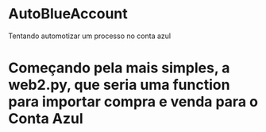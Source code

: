 # AutoBlueAccount
Tentando automotizar um processo no conta azul


<p><h1> Começando pela mais simples, a web2.py, que seria uma function para importar compra e venda para o Conta Azul</h1>
